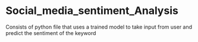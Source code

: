 # Social_media_sentiment_Analysis
Consists of python file that uses a trained model to take input from user and predict the sentiment of the keyword

